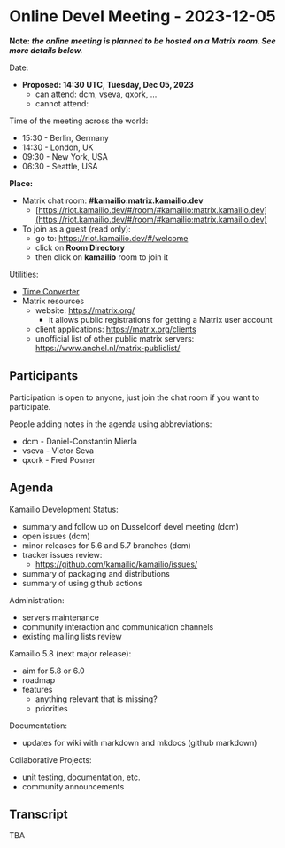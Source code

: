 # Online Devel Meeting - 2023-12-05

**Note: *the online meeting is planned to be hosted on a Matrix room.
See more details below.***

Date:

-   **Proposed: 14:30 UTC, Tuesday, Dec 05, 2023**
    -   can attend: dcm, vseva, qxork, ...
    -   cannot attend:

Time of the meeting across the world:

-   15:30 - Berlin, Germany
-   14:30 - London, UK
-   09:30 - New York, USA
-   06:30 - Seattle, USA

**Place:**

-   Matrix chat room: **#kamailio:matrix.kamailio.dev**
    -   [https://riot.kamailio.dev/#/room/#kamailio:matrix.kamailio.dev](https://riot.kamailio.dev/#/room/#kamailio:matrix.kamailio.dev)
-   To join as a guest (read only):
    -   go to: <https://riot.kamailio.dev/#/welcome>
    -   click on **Room Directory**
    -   then click on **kamailio** room to join it

Utilities:

-   [Time
    Converter](http://www.timeanddate.com/worldclock/converter.html)
-   Matrix resources
    -   website: <https://matrix.org/>
        -   it allows public registrations for getting a Matrix user
            account
    -   client applications: <https://matrix.org/clients>
    -   unofficial list of other public matrix servers:
        <https://www.anchel.nl/matrix-publiclist/>

## Participants

Participation is open to anyone, just join the chat room if you want to
participate.

People adding notes in the agenda using abbreviations:

-   dcm - Daniel-Constantin Mierla
-   vseva - Victor Seva
-   qxork - Fred Posner

## Agenda

Kamailio Development Status:

-   summary and follow up on Dusseldorf devel meeting (dcm)
-   open issues (dcm)
-   minor releases for 5.6 and 5.7 branches (dcm)
-   tracker issues review:
    -   https://github.com/kamailio/kamailio/issues/
-   summary of packaging and distributions
-   summary of using github actions

Administration:

-   servers maintenance
-   community interaction and communication channels
-   existing mailing lists review

Kamailio 5.8 (next major release):

-   aim for 5.8 or 6.0
-   roadmap
-   features
    -   anything relevant that is missing?
    -   priorities

Documentation:

-   updates for wiki with markdown and mkdocs (github markdown)

Collaborative Projects:

-   unit testing, documentation, etc.
-   community announcements

## Transcript

TBA
